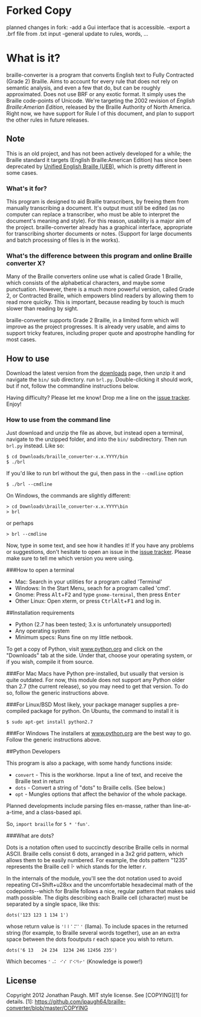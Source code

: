 # Forked Copy

planned changes in fork:
    -add a Gui interface that is accessible.
    -export a .brf file from .txt input
    -general update to rules, words, ...

# What is it?

braille-converter is a program that converts English text to Fully
Contracted (Grade 2) Braille. Aims to account for every rule that does
not rely on semantic analysis, and even a few that do, but can be
roughly approximated.  Does not use BRF or any exotic format. It simply
uses the Braille code-points of Unicode. We're targeting the 2002
revision of *English Braille:Amerian Edition*, released by the Braille
Authority of North America. Right now, we have support for Rule I of
this document, and plan to support the other rules in future releases.

## Note

This is an old project, and has not been actively developed for a while; the Braille standard it targets (English Braille:American Edition) has since been deprecated by [Unified English Braille (UEB)][UEB], which is pretty different in some cases.

[UEB]: http://www.brailleauthority.org/ueb.html

### What's it for?

This program is designed to aid Braille transcribers, by freeing them
from manually transcribing a document. It's output must still be edited
(as no computer can replace a transcriber, who must be able to interpret
the document's meaning and style). For this reason, usability is a major
aim of the project. braille-converter already has a graphical interface,
appropriate for transcribing shorter documents or notes. (Support for
large documents and batch processing of files is in the works).

### What's the difference between this program and online Braille converter X?

Many of the Braille converters online use what is called Grade 1
Braille, which consists of the alphabetical characters, and maybe some
punctuation.  However, there is a much more powerful version, called
Grade 2, or Contracted Braille, which empowers blind readers by allowing
them to read more quiclky. This is important, because reading by touch
is much slower than reading by sight.

braille-converter supports Grade 2 Braille, in a limited form which will
improve as the project progresses. It is already very usable, and aims
to support tricky features, including proper quote and apostrophe
handling for most cases.

## How to use

Download the latest version from the
[downloads](https://github.com/jpaugh64/braille-converter/downloads)
page, then unzip it and navigate the `bin/` sub directory. run `brl.py`.
Double-clicking it should work, but if not, follow the commandline
instructions below.

Having difficulty? Please let me know! Drop me a line on the [issue
tracker](https://github.com/jpaugh64/braille-converter/issues/). Enjoy!

### How to use from the command line

Just download and unzip the file as above, but instead open a terminal,
navigate to the unzipped folder, and into the `bin/` subdirectory. Then
run `brl.py` instead. Like so:

    $ cd Downloads/braille_converter-x.x.YYYY/bin
    $ ./brl

If you'd like to run brl without the gui, then pass in the `--cmdline` option

    $ ./brl --cmdline

On Windows, the commands are slightly different:

    > cd Downloads\braille_converter-x.x.YYYY\bin
    > brl

or perhaps

    > brl --cmdline

Now, type in some text, and see how it handles it! If you have any
problems or suggestions, don't hesitate to open an issue in the
[issue tracker](https://github.com/jpaugh64/braille-converter/issues/).
Please make sure to tell me which version you were using.

###How to open a terminal
- Mac: Search in your utilities for a program called 'Terminal'
- Windows: In the Start Menu, seach for a program called 'cmd'.
- Gnome: Press <kbd>Alt</kbd>+<kbd>F2</kbd> and type `gnome-terminal`, then
  press <kbd>Enter</kbd>
- Other Linux: Open xterm, or press <kbd>Ctrl</kbd><kbd>Alt</kbd>+<kbd>F1</kbd>
  and log in.

##Installation requirements

- Python (2.7 has been tested; 3.x is unfortunately unsupported)
- Any operating system
- Minimum specs: Runs fine on my little netbook.

To get a copy of Python, visit www.python.org and click on the
"Downloads" tab at the side. Under that, choose your operating system,
or if you wish, compile it from source. 

###For Mac
Macs have Python pre-installed, but usually that version is quite
outdated. For now, this module does not support any Python older than
2.7 (the current release), so you may need to get that version. To do
so, follow the generic instructions above.

###For Linux/BSD
Most likely, your package manager supplies a pre-compiled package for
python. On Ubuntu, the command to install it is

    $ sudo apt-get install python2.7

###For Windows
The installers at www.python.org are the best way to go. Follow the
generic instructions above.

##Python Developers

This program is also a package, with some handy functions inside:

- `convert` - This is the workhorse. Input a line of text, and receive
  the Braille text in return
- `dots` - Convert a string of "dots" to Braille cells. (See below.)
- `opt` - Mungles options that affect the behavior of the whole package.

Planned developments include parsing files en-masse, rather than
line-at-a-time, and a class-based api.

So, `import braille` for `5 * 'fun'`.

###What are dots?

Dots is a notation often used to succinctly describe Braille cells in
normal ASCII. Braille cells consist 6 dots, arranged in a 3x2 grid
pattern, which allows them to be easily numbered. For example, the dots
pattern "1235" represents the Braille cell ⠗ which stands for the letter
*r*.

In the internals of the module, you'll see the dot notation used to
avoid repeating Ctl+Shift+u28xx and the uncomfortable hexadecimal math
of the codepoints--which for Braille follows a nice, regular pattern
that makes said math possible. The digits describing each Braille cell
(character) must be separated by a single space, like this:

    dots('123 123 1 134 1')

whose return value is `'⠇⠇⠁⠍⠁'` (llama). To include spaces in the
returned string (for example, to Braille several words together), use an
an extra space between the dots fooutputs r each space you wish to return.

    dots('6 13   24 234  1234 246 12456 235')

Which becomes `'⠠⠅ ⠊⠎ ⠏⠪⠻⠖'` (Knowledge is power!)

## License

Copyright 2012 Jonathan Paugh. MIT style license. See [COPYING][1] for
details.
[1]: https://github.com/jpaugh64/braille-converter/blob/master/COPYING
